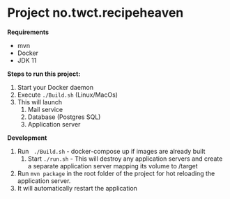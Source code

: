 # Project no.twct.recipeheaven

**Requirements**

- mvn
- Docker
- JDK 11

**Steps to run this project:**

1. Start your Docker daemon
2. Execute `./Build.sh` (Linux/MacOs)
3. This will launch
   1. Mail service
   2. Database (Postgres SQL)
   3. Application server

**Development**

1. Run ``` ./Build.sh``` - docker-compose up if images are already built
   1. Start ```./run.sh``` - This will destroy any application servers and create a separate application server mapping its volume to /target
2. Run `mvn package` in the root folder of the project for hot reloading the application server.
3. It will automatically restart the application